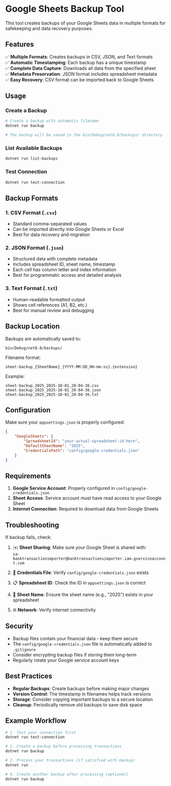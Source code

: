 # Google Sheets Backup Tool

This tool creates backups of your Google Sheets data in multiple formats for safekeeping and data recovery purposes.

## Features

✅ **Multiple Formats**: Creates backups in CSV, JSON, and Text formats  
✅ **Automatic Timestamping**: Each backup has a unique timestamp  
✅ **Complete Data Capture**: Downloads all data from the specified sheet  
✅ **Metadata Preservation**: JSON format includes spreadsheet metadata  
✅ **Easy Recovery**: CSV format can be imported back to Google Sheets

## Usage

### Create a Backup

```bash
# Create a backup with automatic filename
dotnet run backup

# The backup will be saved in the bin/Debug/net8.0/backups/ directory
```

### List Available Backups

```bash
dotnet run list-backups
```

### Test Connection

```bash
dotnet run test-connection
```

## Backup Formats

### 1. CSV Format (`.csv`)

- Standard comma-separated values
- Can be imported directly into Google Sheets or Excel
- Best for data recovery and migration

### 2. JSON Format (`.json`)

- Structured data with complete metadata
- Includes spreadsheet ID, sheet name, timestamp
- Each cell has column letter and index information
- Best for programmatic access and detailed analysis

### 3. Text Format (`.txt`)

- Human-readable formatted output
- Shows cell references (A1, B2, etc.)
- Best for manual review and debugging

## Backup Location

Backups are automatically saved to:

```
bin/Debug/net8.0/backups/
```

Filename format:

```
sheet-backup_{SheetName}_{YYYY-MM-DD_HH-mm-ss}.{extension}
```

Example:

```
sheet-backup_2025_2025-10-01_20-04-36.csv
sheet-backup_2025_2025-10-01_20-04-36.json
sheet-backup_2025_2025-10-01_20-04-36.txt
```

## Configuration

Make sure your `appsettings.json` is properly configured:

```json
{
	"GoogleSheets": {
		"SpreadsheetId": "your-actual-spreadsheet-id-here",
		"DefaultSheetName": "2025",
		"CredentialsPath": "config/google-credentials.json"
	}
}
```

## Requirements

1. **Google Service Account**: Properly configured in `config/google-credentials.json`
2. **Sheet Access**: Service account must have read access to your Google Sheet
3. **Internet Connection**: Required to download data from Google Sheets

## Troubleshooting

If backup fails, check:

1. ✉️ **Sheet Sharing**: Make sure your Google Sheet is shared with:  
   `sa-banktransactionimporter@banktransactionsimporter.iam.gserviceaccount.com`

2. 🔑 **Credentials File**: Verify `config/google-credentials.json` exists

3. 📋 **Spreadsheet ID**: Check the ID in `appsettings.json` is correct

4. 📄 **Sheet Name**: Ensure the sheet name (e.g., "2025") exists in your spreadsheet

5. 🌐 **Network**: Verify internet connectivity

## Security

- Backup files contain your financial data - keep them secure
- The `config/google-credentials.json` file is automatically added to `.gitignore`
- Consider encrypting backup files if storing them long-term
- Regularly rotate your Google service account keys

## Best Practices

- **Regular Backups**: Create backups before making major changes
- **Version Control**: The timestamp in filenames helps track versions
- **Storage**: Consider copying important backups to a secure location
- **Cleanup**: Periodically remove old backups to save disk space

## Example Workflow

```bash
# 1. Test your connection first
dotnet run test-connection

# 2. Create a backup before processing transactions
dotnet run backup

# 3. Process your transactions (if satisfied with backup)
dotnet run

# 4. Create another backup after processing (optional)
dotnet run backup
```
